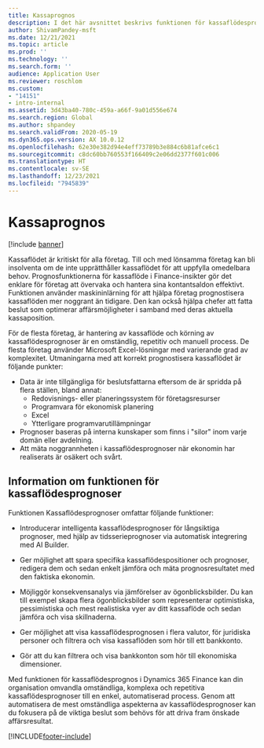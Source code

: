 ```yaml
---
title: Kassaprognos
description: I det här avsnittet beskrivs funktionen för kassaflödesprognos.
author: ShivamPandey-msft
ms.date: 12/21/2021
ms.topic: article
ms.prod: ''
ms.technology: ''
ms.search.form: ''
audience: Application User
ms.reviewer: roschlom
ms.custom:
- "14151"
- intro-internal
ms.assetid: 3d43ba40-780c-459a-a66f-9a01d556e674
ms.search.region: Global
ms.author: shpandey
ms.search.validFrom: 2020-05-19
ms.dyn365.ops.version: AX 10.0.12
ms.openlocfilehash: 62e30e382d94e4eff73789b3e884c6b81afce6c1
ms.sourcegitcommit: c8dc60bb760553f166409c2e06dd2377f601c006
ms.translationtype: HT
ms.contentlocale: sv-SE
ms.lasthandoff: 12/23/2021
ms.locfileid: "7945839"
---
```

# <a name="cash-forecast"></a>Kassaprognos

[!include [banner](../includes/banner.md)]

Kassaflödet är kritiskt för alla företag. Till och med lönsamma företag kan bli insolventa om de inte upprätthåller kassaflödet för att uppfylla omedelbara behov. Prognosfunktionerna för kassaflöde i Finance-insikter gör det enklare för företag att övervaka och hantera sina kontantsaldon effektivt. Funktionen använder maskininlärning för att hjälpa företag prognostisera kassaflöden mer noggrant än tidigare. Den kan också hjälpa chefer att fatta beslut som optimerar affärsmöjligheter i samband med deras aktuella kassaposition. 

För de flesta företag, är hantering av kassaflöde och körning av kassaflödesprognoser är en omständlig, repetitiv och manuell process. De flesta företag använder Microsoft Excel-lösningar med varierande grad av komplexitet. Utmaningarna med att korrekt prognostisera kassaflödet är följande punkter:

- Data är inte tillgängliga för beslutsfattarna eftersom de är spridda på flera ställen, bland annat: 
  - Redovisnings- eller planeringssystem för företagsresurser
  - Programvara för ekonomisk planering
  - Excel
  - Ytterligare programvarutillämpningar 
- Prognoser baseras på interna kunskaper som finns i "silor" inom varje domän eller avdelning.
- Att mäta noggrannheten i kassaflödesprognoser när ekonomin har realiserats är osäkert och svårt.
    
## <a name="details-of-the-cash-flow-forecasts-capability"></a>Information om funktionen för kassaflödesprognoser
Funktionen Kassaflödesprognoser omfattar följande funktioner: 

- Introducerar intelligenta kassaflödesprognoser för långsiktiga prognoser, med hjälp av tidsserieprognoser via automatisk integrering med AI Builder.

- Ger möjlighet att spara specifika kassaflödespositioner och prognoser, redigera dem och sedan enkelt jämföra och mäta prognosresultatet med den faktiska ekonomin.

- Möjliggör konsekvensanalys via jämförelser av ögonblicksbilder. Du kan till exempel skapa flera ögonblicksbilder som representerar optimistiska, pessimistiska och mest realistiska vyer av ditt kassaflöde och sedan jämföra och visa skillnaderna.

- Ger möjlighet att visa kassaflödesprognosen i flera valutor, för juridiska personer och filtrera och visa kassaflöden som hör till ett bankkonto. 

- Gör att du kan filtrera och visa bankkonton som hör till ekonomiska dimensioner.

Med funktionen för kassaflödesprognos i Dynamics 365 Finance kan din organisation omvandla omständliga, komplexa och repetitiva kassaflödesprognoser till en enkel, automatiserad process. Genom att automatisera de mest omständliga aspekterna av kassaflödesprognoser kan du fokusera på de viktiga beslut som behövs för att driva fram önskade affärsresultat.


[!INCLUDE[footer-include](../../includes/footer-banner.md)]
